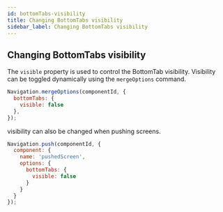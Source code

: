 ```yaml
---
id: bottomTabs-visibility
title: Changing BottomTabs visibility
sidebar_label: Changing BottomTabs visibility
---
```


## Changing BottomTabs visibility
The `visible` property is used to control the BottomTab visibility. Visibility can be toggled dynamically using the `mergeOptions` command.
```js
Navigation.mergeOptions(componentId, {
  bottomTabs: {
    visible: false
  },
});
```

visibility can also be changed when pushing screens.
```js
Navigation.push(componentId, {
  component: {
    name: 'pushedScreen',
    options: {
      bottomTabs: {
        visible: false
      }
    }
  }
});
```
